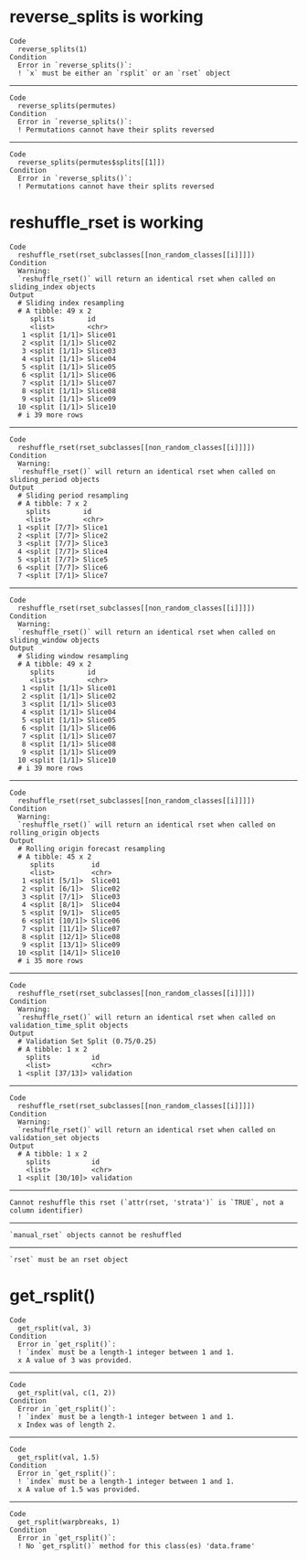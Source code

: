 # reverse_splits is working

    Code
      reverse_splits(1)
    Condition
      Error in `reverse_splits()`:
      ! `x` must be either an `rsplit` or an `rset` object

---

    Code
      reverse_splits(permutes)
    Condition
      Error in `reverse_splits()`:
      ! Permutations cannot have their splits reversed

---

    Code
      reverse_splits(permutes$splits[[1]])
    Condition
      Error in `reverse_splits()`:
      ! Permutations cannot have their splits reversed

# reshuffle_rset is working

    Code
      reshuffle_rset(rset_subclasses[[non_random_classes[[i]]]])
    Condition
      Warning:
      `reshuffle_rset()` will return an identical rset when called on sliding_index objects
    Output
      # Sliding index resampling 
      # A tibble: 49 x 2
         splits        id     
         <list>        <chr>  
       1 <split [1/1]> Slice01
       2 <split [1/1]> Slice02
       3 <split [1/1]> Slice03
       4 <split [1/1]> Slice04
       5 <split [1/1]> Slice05
       6 <split [1/1]> Slice06
       7 <split [1/1]> Slice07
       8 <split [1/1]> Slice08
       9 <split [1/1]> Slice09
      10 <split [1/1]> Slice10
      # i 39 more rows

---

    Code
      reshuffle_rset(rset_subclasses[[non_random_classes[[i]]]])
    Condition
      Warning:
      `reshuffle_rset()` will return an identical rset when called on sliding_period objects
    Output
      # Sliding period resampling 
      # A tibble: 7 x 2
        splits        id    
        <list>        <chr> 
      1 <split [7/7]> Slice1
      2 <split [7/7]> Slice2
      3 <split [7/7]> Slice3
      4 <split [7/7]> Slice4
      5 <split [7/7]> Slice5
      6 <split [7/7]> Slice6
      7 <split [7/1]> Slice7

---

    Code
      reshuffle_rset(rset_subclasses[[non_random_classes[[i]]]])
    Condition
      Warning:
      `reshuffle_rset()` will return an identical rset when called on sliding_window objects
    Output
      # Sliding window resampling 
      # A tibble: 49 x 2
         splits        id     
         <list>        <chr>  
       1 <split [1/1]> Slice01
       2 <split [1/1]> Slice02
       3 <split [1/1]> Slice03
       4 <split [1/1]> Slice04
       5 <split [1/1]> Slice05
       6 <split [1/1]> Slice06
       7 <split [1/1]> Slice07
       8 <split [1/1]> Slice08
       9 <split [1/1]> Slice09
      10 <split [1/1]> Slice10
      # i 39 more rows

---

    Code
      reshuffle_rset(rset_subclasses[[non_random_classes[[i]]]])
    Condition
      Warning:
      `reshuffle_rset()` will return an identical rset when called on rolling_origin objects
    Output
      # Rolling origin forecast resampling 
      # A tibble: 45 x 2
         splits         id     
         <list>         <chr>  
       1 <split [5/1]>  Slice01
       2 <split [6/1]>  Slice02
       3 <split [7/1]>  Slice03
       4 <split [8/1]>  Slice04
       5 <split [9/1]>  Slice05
       6 <split [10/1]> Slice06
       7 <split [11/1]> Slice07
       8 <split [12/1]> Slice08
       9 <split [13/1]> Slice09
      10 <split [14/1]> Slice10
      # i 35 more rows

---

    Code
      reshuffle_rset(rset_subclasses[[non_random_classes[[i]]]])
    Condition
      Warning:
      `reshuffle_rset()` will return an identical rset when called on validation_time_split objects
    Output
      # Validation Set Split (0.75/0.25)  
      # A tibble: 1 x 2
        splits          id        
        <list>          <chr>     
      1 <split [37/13]> validation

---

    Code
      reshuffle_rset(rset_subclasses[[non_random_classes[[i]]]])
    Condition
      Warning:
      `reshuffle_rset()` will return an identical rset when called on validation_set objects
    Output
      # A tibble: 1 x 2
        splits          id        
        <list>          <chr>     
      1 <split [30/10]> validation

---

    Cannot reshuffle this rset (`attr(rset, 'strata')` is `TRUE`, not a column identifier)

---

    `manual_rset` objects cannot be reshuffled

---

    `rset` must be an rset object

# get_rsplit()

    Code
      get_rsplit(val, 3)
    Condition
      Error in `get_rsplit()`:
      ! `index` must be a length-1 integer between 1 and 1.
      x A value of 3 was provided.

---

    Code
      get_rsplit(val, c(1, 2))
    Condition
      Error in `get_rsplit()`:
      ! `index` must be a length-1 integer between 1 and 1.
      x Index was of length 2.

---

    Code
      get_rsplit(val, 1.5)
    Condition
      Error in `get_rsplit()`:
      ! `index` must be a length-1 integer between 1 and 1.
      x A value of 1.5 was provided.

---

    Code
      get_rsplit(warpbreaks, 1)
    Condition
      Error in `get_rsplit()`:
      ! No `get_rsplit()` method for this class(es) 'data.frame'


